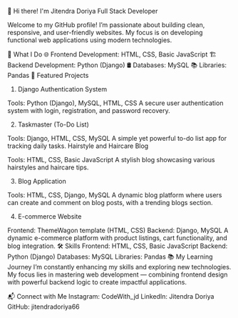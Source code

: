 🌟 Hi there! I'm Jitendra Doriya
Full Stack Developer

Welcome to my GitHub profile! I’m passionate about building clean, responsive, and user-friendly websites. My focus is on developing functional web applications using modern technologies.

🚀 What I Do
🌐 Frontend Development: HTML, CSS, Basic JavaScript
🏗️ Backend Development: Python (Django)
🛢️ Databases: MySQL
📚 Libraries: Pandas
🌟 Featured Projects


1. Django Authentication System

Tools: Python (Django), MySQL, HTML, CSS
A secure user authentication system with login, registration, and password recovery.

2. Taskmaster (To-Do List)

Tools: Django, HTML, CSS, MySQL
A simple yet powerful to-do list app for tracking daily tasks.
Hairstyle and Haircare Blog

Tools: HTML, CSS, Basic JavaScript
A stylish blog showcasing various hairstyles and haircare tips.

3. Blog Application

Tools: HTML, CSS, Django, MySQL
A dynamic blog platform where users can create and comment on blog posts, with a trending blogs section.

4. E-commerce Website

Frontend: ThemeWagon template (HTML, CSS)
Backend: Django, MySQL
A dynamic e-commerce platform with product listings, cart functionality, and blog integration.
🛠️ Skills
Frontend: HTML, CSS, Basic JavaScript
Backend: Python (Django)
Databases: MySQL
Libraries: Pandas
📚 My Learning Journey
I’m constantly enhancing my skills and exploring new technologies. My focus lies in mastering web development — combining frontend design with powerful backend logic to create impactful applications.

📬 Connect with Me
Instagram: CodeWith_jd
LinkedIn: Jitendra Doriya
GitHub: jitendradoriya66
